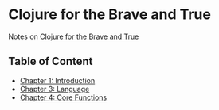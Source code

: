 # Clojure for the Brave and True
Notes on [Clojure for the Brave and True](https://www.braveclojure.com/clojure-for-the-brave-and-true/)

## Table of Content
- [Chapter 1: Introduction](chapter1.md)
- [Chapter 3: Language](chapter3.md)
- [Chapter 4: Core Functions](chapter4.md)
